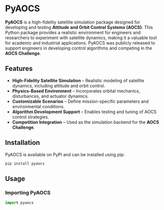 # PyAOCS

**PyAOCS** is a high-fidelity satellite simulation package designed for developing and testing **Attitude and Orbit Control Systems (AOCS)**. This Python package provides a realistic environment for engineers and researchers to experiment with satellite dynamics, making it a valuable tool for academic and industrial applications. PyAOCS was publicly released to support engineers in developing control algorithms and competing in the **AOCS Challenge**.

## Features

- **High-Fidelity Satellite Simulation** – Realistic modeling of satellite dynamics, including attitude and orbit control.
- **Physics-Based Environment** – Incorporates orbital mechanics, disturbances, and actuator dynamics.
- **Customizable Scenarios** – Define mission-specific parameters and environmental conditions.
- **Algorithm Development Support** – Enables testing and tuning of AOCS control strategies.
- **Competition Integration** – Used as the simulation backend for the **AOCS Challenge**.

## Installation

PyAOCS is available on PyPI and can be installed using pip:

```sh
pip install pyaocs
```

## Usage

### Importing PyAOCS

```python
import pyaocs
